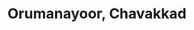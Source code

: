 ---
title: Orumanayoor, Chavakkad
url: /orumanayoor-chavakkad/
latitude: 10.57
longitude: 76.029
---